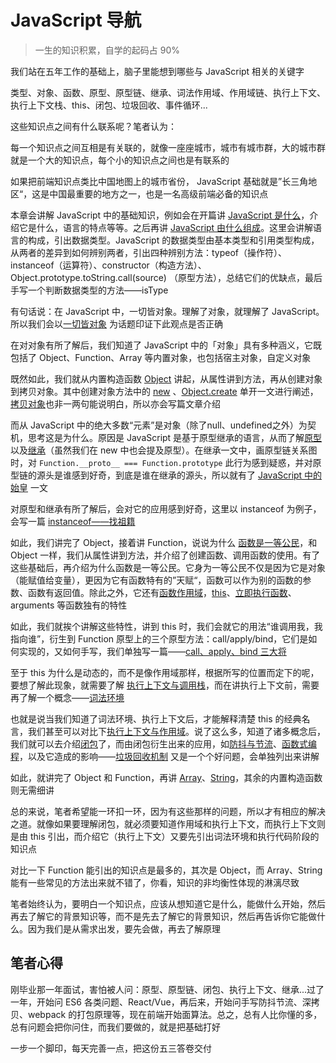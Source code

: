 # JavaScript 导航

> 一生的知识积累，自学的起码占 90%

我们站在五年工作的基础上，脑子里能想到哪些与 JavaScript 相关的关键字

类型、对象、函数、原型、原型链、继承、词法作用域、作用域链、执行上下文、执行上下文栈、this、闭包、垃圾回收、事件循环...

这些知识点之间有什么联系呢？笔者认为：

每一个知识点之间互相是有关联的，就像一座座城市，城市有城市群，大的城市群就是一个大的知识点，每个小的知识点之间也是有联系的

如果把前端知识点类比中国地图上的城市省份， JavaScript 基础就是”长三角地区“，这是中国最重要的地方之一，也是一名高级前端必备的知识点

本章会讲解 JavaScript 中的基础知识，例如会在开篇讲 [JavaScript 是什么](./JavaScript是什么.md)，介绍它是什么，语言的特点等等。之后再讲 [JavaScript 由什么组成](./JavaScript由什么组成.md)。这里会讲解语言的构成，引出数据类型。JavaScript 的数据类型由基本类型和引用类型构成，从两者的差异到如何辨别两者，引出四种辨别方法：typeof（操作符）、instanceof（运算符）、constructor（构造方法）、Object.prototype.toString.call(source) （原型方法），总结它们的优缺点，最后手写一个判断数据类型的方法——isType

有句话说：在 JavaScript 中，一切皆对象。理解了对象，就理解了 JavaScript。所以我们会以[一切皆对象](./一切皆对象.md) 为话题印证下此观点是否正确

在对对象有所了解后，我们知道了 JavaScript 中的「对象」具有多种涵义，它既包括了 Object、Function、Array 等内置对象，也包括宿主对象，自定义对象

既然如此，我们就从内置构造函数  [Object](./Object.md) 讲起，从属性讲到方法，再从创建对象到拷贝对象。其中创建对象方法中的  [new](./new做了什么.md) 、[Object.create](./Object.create.md) 单开一文进行阐述，[拷贝对象](./拷贝的秘密.md)也非一两句能说明白，所以亦会写篇文章介绍

而从 JavaScript 中的绝大多数“元素”是对象（除了null、undefined之外）为契机，思考这是为什么。原因是 JavaScript 是基于原型继承的语言，从而了解[原型](./原型.md)以及[继承](./继承.md)（虽然我们在 new 中也会提及原型）。在继承一文中，画原型链关系图时，对 `Function.__proto__ === Function.prototype` 此行为感到疑惑，并对原型链的源头是谁感到好奇，到底是谁在继承的源头，所以就有了 [JavaScript 中的始皇](./JavaScript中的始皇.md) 一文

对原型和继承有所了解后，会对它的应用感到好奇，这里以 instanceof 为例子，会写一篇 [instanceof——找祖籍](./instanceof——找祖籍.md)

如此，我们讲完了 Object，接着讲 Function，说说为什么 [函数是一等公民](./Function.md)，和 Object 一样，我们从属性讲到方法，并介绍了创建函数、调用函数的使用。有了这些基础后，再介绍为什么函数是一等公民。它身为一等公民不仅是因为它是对象（能赋值给变量），更因为它有函数特有的”天赋“，函数可以作为别的函数的参数、函数有返回值。除此之外，它还有[函数作用域](./作用域)，[this](this关键字.md)、[立即执行函数](./立即执行函数（IIFE）.md)、arguments 等函数独有的特性

如此，我们就挨个讲解这些特性，讲到 this 时，我们会就它的用法“谁调用我，我指向谁”，衍生到 Function 原型上的三个原型方法：call/apply/bind，它们是如何实现的，又如何手写，我们单独写一篇——[call、apply、bind 三大将](./call、apply、bind三大将.md) 

至于 this 为什么是动态的，而不是像作用域那样，根据所写的位置而定下的呢，要想了解此现象，就需要了解 [执行上下文与调用栈](./执行上下文与调用栈.md)，而在讲执行上下文前，需要再了解一个概念——[词法环境](./词法环境.md)

也就是说当我们知道了词法环境、执行上下文后，才能解释清楚 this 的经典名言，我们甚至可以对比下[执行上下文与作用域](./执行上下文与作用域.md)。说了这么多，知道了诸多概念后，我们就可以去介绍[闭包](./闭包.md)了，而由闭包衍生出来的应用，如[防抖与节流](./防抖与节流.md)、[函数式编程](./函数式编程.md)，以及它造成的影响——[垃圾回收机制](./垃圾回收机制.md) 又是一个个好问题，会单独列出来讲解

如此，就讲完了 Object 和 Function，再讲 [Array](./Array.md)、[String](./String.md)，其余的内置构造函数则无需细讲

总的来说，笔者希望能一环扣一环，因为有这些那样的问题，所以才有相应的解决之道。就像如果要理解闭包，就必须要知道作用域和执行上下文，而执行上下文则是由 this 引出，而介绍它（执行上下文）又要先引出词法环境和执行代码阶段的知识点

对比一下 Function 能引出的知识点是最多的，其次是 Object，而 Array、String 能有一些常见的方法出来就不错了，你看，知识的非均衡性体现的淋漓尽致

笔者始终认为，要明白一个知识点，应该从想知道它是什么，能做什么开始，然后再去了解它的背景知识等，而不是先去了解它的背景知识，然后再告诉你它能做什么。因为我们是从需求出发，要先会做，再去了解原理

## 笔者心得

刚毕业那一年面试，害怕被人问：原型、原型链、闭包、执行上下文、继承...过了一年，开始问 ES6 各类问题、React/Vue，再后来，开始问手写防抖节流、深拷贝、webpack 的打包原理等，现在前端开始面算法。总之，总有人比你懂的多，总有问题会把你问住，而我们要做的，就是把基础打好

一步一个脚印，每天完善一点，把这份五三答卷交付
